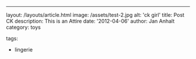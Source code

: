 ---

layout: /layouts/article.html
image: /assets/test-2.jpg
alt: 'ck girl'
title: Post CK
description: This is an Attire
date: '2012-04-06'
author: Jan Anhalt
category: toys

tags:

- lingerie

